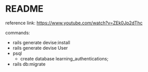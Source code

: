 # README

reference link: https://www.youtube.com/watch?v=ZEk0Jp2dThc


commands:

- rails generate devise:install
- rails generate devise User
- psql
    + create database learning_authentications;
- rails db:migrate
